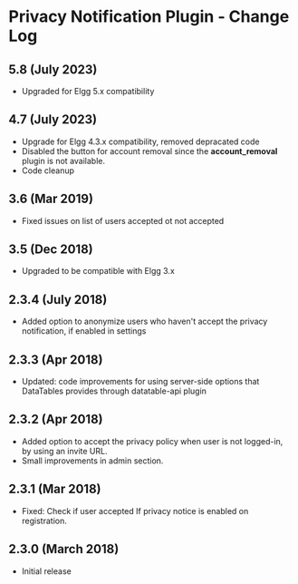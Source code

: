 # Privacy Notification Plugin - Change Log

## 5.8 (July 2023)

- Upgraded for Elgg 5.x compatibility

## 4.7 (July 2023)

- Upgrade for Elgg 4.3.x compatibility, removed depracated code
- Disabled the button for account removal since the **account_removal** plugin is not available.
- Code cleanup

## 3.6 (Mar 2019)

- Fixed issues on list of users accepted ot not accepted

## 3.5 (Dec 2018)

- Upgraded to be compatible with Elgg 3.x

## 2.3.4 (July 2018)

- Added option to anonymize users who haven't accept the privacy notification, if enabled in settings

## 2.3.3 (Apr 2018)

- Updated: code improvements for using server-side options that DataTables provides through datatable-api plugin

## 2.3.2 (Apr 2018)

- Added option to accept the privacy policy when user is not logged-in, by using an invite URL.
- Small improvements in admin section.

## 2.3.1 (Mar 2018)

- Fixed: Check if user accepted If privacy notice is enabled on registration.

## 2.3.0 (March 2018)

- Initial release
